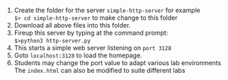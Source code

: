 1. Create the folder for the server `simple-http-server` for example<br>
`$> cd simple-http-server` to make change to this folder<br> 
2. Download all above files into this folder.<br>
3. Fireup this server by typing at the command prompt:<br>
`$>python3 http-server.py`<br>
4. This starts a simple web server listening on `port 3128`<br>
5. Goto `localhost:3128` to load the homepage.<br> 
5. Students may change the port value to adapt various lab environments<br>
The `index.html` can also be modified to suite different labs<br>

